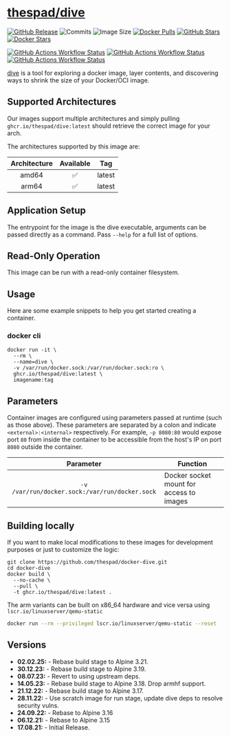 # [thespad/dive](https://github.com/thespad/docker-dive)

[![GitHub Release](https://img.shields.io/github/release/thespad/docker-dive.svg?color=26689A&labelColor=555555&logoColor=ffffff&style=for-the-badge&logo=github)](https://github.com/thespad/docker-dive/releases)
![Commits](https://img.shields.io/github/commits-since/thespad/docker-dive/latest?color=26689A&include_prereleases&logo=github&style=for-the-badge)
![Image Size](https://img.shields.io/docker/image-size/thespad/dive/latest?color=26689A&labelColor=555555&logoColor=ffffff&style=for-the-badge&label=Size)
[![Docker Pulls](https://img.shields.io/docker/pulls/thespad/dive.svg?color=26689A&labelColor=555555&logoColor=ffffff&style=for-the-badge&label=pulls&logo=docker)](https://hub.docker.com/r/thespad/dive)
[![GitHub Stars](https://img.shields.io/github/stars/thespad/docker-dive.svg?color=26689A&labelColor=555555&logoColor=ffffff&style=for-the-badge&logo=github)](https://github.com/thespad/docker-dive)
[![Docker Stars](https://img.shields.io/docker/stars/thespad/dive.svg?color=26689A&labelColor=555555&logoColor=ffffff&style=for-the-badge&label=stars&logo=docker)](https://hub.docker.com/r/thespad/dive)

[![GitHub Actions Workflow Status](https://img.shields.io/github/actions/workflow/status/thespad/docker-dive/call-check-and-release.yml?branch=main&labelColor=555555&logoColor=ffffff&style=for-the-badge&logo=github&label=Check%20For%20Upstream%20Updates)](https://github.com/thespad/docker-dive/actions/workflows/call-check-and-release.yml)
[![GitHub Actions Workflow Status](https://img.shields.io/github/actions/workflow/status/thespad/docker-dive/call-baseimage-update.yml?branch=main&labelColor=555555&logoColor=ffffff&style=for-the-badge&logo=github&label=Check%20For%20Baseimage%20Updates)](https://github.com/thespad/docker-dive/actions/workflows/call-baseimage-update.yml)
[![GitHub Actions Workflow Status](https://img.shields.io/github/actions/workflow/status/thespad/docker-dive/call-build-image.yml?labelColor=555555&logoColor=ffffff&style=for-the-badge&logo=github&label=Build%20Image)](https://github.com/thespad/docker-dive/actions/workflows/call-build-image.yml)

[dive](https://github.com/wagoodman/dive) is a tool for exploring a docker image, layer contents, and discovering ways to shrink the size of your Docker/OCI image.

## Supported Architectures

Our images support multiple architectures and simply pulling `ghcr.io/thespad/dive:latest` should retrieve the correct image for your arch.

The architectures supported by this image are:

| Architecture | Available | Tag |
| :----: | :----: | ---- |
| amd64 | ✅ | latest |
| arm64 | ✅ | latest |

## Application Setup

The entrypoint for the image is the dive executable, arguments can be passed directly as a command. Pass `--help` for a full list of options.

## Read-Only Operation

This image can be run with a read-only container filesystem.

## Usage

Here are some example snippets to help you get started creating a container.

### docker cli

```shell
docker run -it \
  --rm \
  --name=dive \
  -v /var/run/docker.sock:/var/run/docker.sock:ro \
  ghcr.io/thespad/dive:latest \
  imagename:tag
```

## Parameters

Container images are configured using parameters passed at runtime (such as those above). These parameters are separated by a colon and indicate `<external>:<internal>` respectively. For example, `-p 8080:80` would expose port `80` from inside the container to be accessible from the host's IP on port `8080` outside the container.

| Parameter | Function |
| :----: | --- |
| `-v /var/run/docker.sock:/var/run/docker.sock` | Docker socket mount for access to images |

## Building locally

If you want to make local modifications to these images for development purposes or just to customize the logic:

```shell
git clone https://github.com/thespad/docker-dive.git
cd docker-dive
docker build \
  --no-cache \
  --pull \
  -t ghcr.io/thespad/dive:latest .
```

The arm variants can be built on x86_64 hardware and vice versa using `lscr.io/linuxserver/qemu-static`

```bash
docker run --rm --privileged lscr.io/linuxserver/qemu-static --reset
```

## Versions

* **02.02.25:** - Rebase build stage to Alpine 3.21.
* **30.12.23:** - Rebase build stage to Alpine 3.19.
* **08.07.23:** - Revert to using upstream deps.
* **14.05.23:** - Rebase build stage to Alpine 3.18. Drop armhf support.
* **21.12.22:** - Rebase build stage to Alpine 3.17.
* **28.11.22:** - Use scratch image for run stage, update dive deps to resolve security vulns.
* **24.09.22:** - Rebase to Alpine 3.16
* **06.12.21:** - Rebase to Alpine 3.15
* **17.08.21:** - Initial Release.

